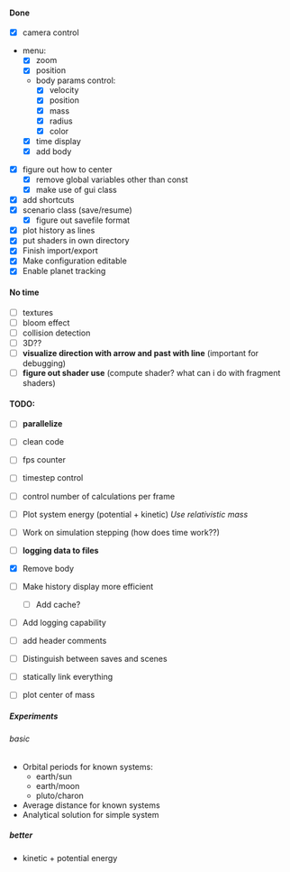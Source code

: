 #### Done
- [X] camera control
- menu:
    - [X] zoom
    - [X] position
    - body params control:
      - [X] velocity
      - [X] position
      - [X] mass
      - [X] radius
      - [X] color
    - [X] time display
    - [X] add body
- [X] figure out how to center
  - [X] remove global variables other than const
  - [X] make use of gui class
- [X] add shortcuts
- [X] scenario class (save/resume)
  - [X] figure out savefile format
- [X] plot history as lines
- [X] put shaders in own directory
- [X] Finish import/export
- [X] Make configuration editable
- [X] Enable planet tracking

#### No time
- [ ] textures
- [ ] bloom effect
- [ ] collision detection
- [ ] 3D??
- [ ] **visualize direction with arrow and past with line** (important for debugging)
- [ ] **figure out shader use** (compute shader? what can i do with fragment shaders)

#### TODO:
- [ ] **parallelize**
- [ ] clean code
- [ ] fps counter
- [ ] timestep control
- [ ] control number of calculations per frame
- [ ] Plot system energy (potential + kinetic) *Use relativistic mass*
- [ ] Work on simulation stepping (how does time work??)
- [ ] **logging data to files**
- [X] Remove body
- [ ] Make history display more efficient
   - [ ] Add cache?
- [ ] Add logging capability
- [ ] add header comments
- [ ] Distinguish between saves and scenes
- [ ] statically link everything
- [ ] plot center of mass


##### Experiments
###### basic
- Orbital periods for known systems:
  - earth/sun
  - earth/moon
  - pluto/charon
- Average distance for known systems
- Analytical solution for simple system

##### better
- kinetic + potential energy

